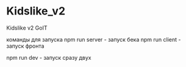 # Kidslike_v2

Kidslike v2 GoIT

команды для запуска
npm run server - запуск бека
npm run client - запуск фронта

npm run dev - запуск сразу двух
